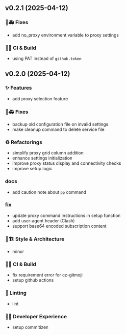 ## v0.2.1 (2025-04-12)

### 🐛🚑️ Fixes

- add no_proxy environment variable to proxy settings

### 💚👷 CI & Build

- using PAT instead of `github.token`

## v0.2.0 (2025-04-12)

### ✨ Features

- add proxy selection feature

### 🐛🚑️ Fixes

- backup old configuration file on invalid settings
- make cleanup command to delete service file

### ♻️ Refactorings

- simplify proxy grid column addition
- enhance settings initialization
- improve proxy status display and connectivity checks
- improve setup logic

### docs

- add caution note about `pp` command

### fix

- update proxy command instructions in setup function
- add user-agent header (Clash)
- support base64 encoded subscription content

### 🎨🏗️ Style & Architecture

- minor

### 💚👷 CI & Build

- fix requirement error for cz-gitmoji
- setup github actions

### 🚨 Linting

- lint

### 🧑‍💻 Developer Experience

- setup commitizen
